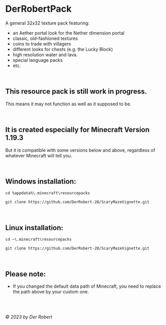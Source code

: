 # DerRobertPack

A general 32x32 texture pack featuring:
* an Aether portal look for the Nether dimension portal
* classic, old-fashioned textures
* coins to trade with villagers
* different looks for chests (e.g. the Lucky Block)
* high resolution water and lava.
* special language packs
* etc.

<br>

## This resource pack is still work in progress.<br>

This means it may not function as well as it supposed to be.<br>

<br>

## It is created especially for Minecraft Version 1.19.3

But it is compatible with some versions below and above,
regardless of whatever Minecraft will tell you.

<br>

## Windows installation:

```
cd %appdata%\.minecraft\resourcepacks

git clone https://github.com/DerRobert-28/ScaryMazeVignette.git
```

<br>

## Linux installation:

```
cd ~\.minecraft\resourcepacks

git clone https://github.com/DerRobert-28/ScaryMazeVignette.git
```

<br>

## Please note:

* If you changed the default data path of Minecraft, you need to replace the path above by your custom one.

<br>
<br>

*© 2023 by Der Robert*
